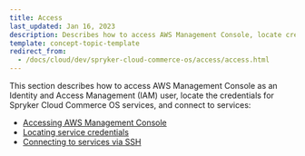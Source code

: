 ```yaml
---
title: Access
last_updated: Jan 16, 2023
description: Describes how to access AWS Management Console, locate credentials for Spryker Cloud Commerce OS services, and connect to services
template: concept-topic-template
redirect_from:
  - /docs/cloud/dev/spryker-cloud-commerce-os/access/access.html
---
```


This section describes how to access AWS Management Console as an Identity and Access Management (IAM) user, locate the credentials for Spryker Cloud Commerce OS services, and connect to services:  

- [Accessing AWS Management Console](/docs/ca/dev/access/access-the-aws-management-console.html)
- [Locating service credentials](/docs/ca/dev/access/locate-service-credentials.html)
- [Connecting to services via SSH](/docs/ca/dev/access/connect-to-services-via-ssh.html)
